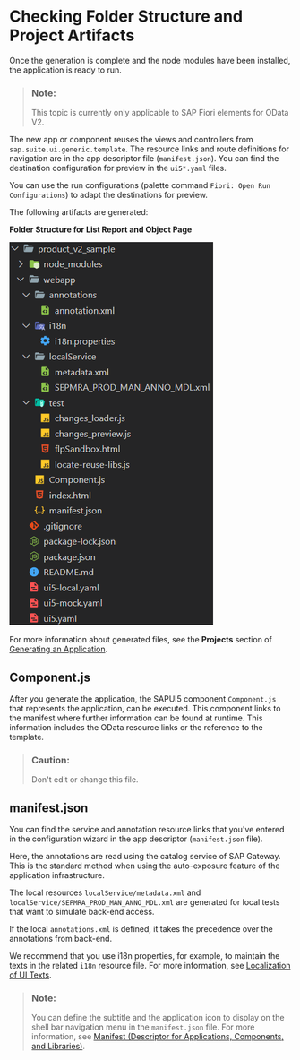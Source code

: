 <!-- loiof7abd1bbc766422e82476e333a46c9a1 -->

# Checking Folder Structure and Project Artifacts

Once the generation is complete and the node modules have been installed, the application is ready to run.

> ### Note:  
> This topic is currently only applicable to SAP Fiori elements for OData V2.

The new app or component reuses the views and controllers from `sap.suite.ui.generic.template`. The resource links and route definitions for navigation are in the app descriptor file \(`manifest.json`\). You can find the destination configuration for preview in the `ui5*.yaml` files.

You can use the run configurations \(palette command `Fiori: Open Run Configurations`\) to adapt the destinations for preview.

The following artifacts are generated:

  
  
**Folder Structure for List Report and Object Page**

![](images/Folder_Structure_for_List_Report_and_Object_Page_c33e8a1.png "Folder Structure for List Report and Object Page")

For more information about generated files, see the **Projects** section of [Generating an Application](https://help.sap.com/docs/SAP_FIORI_tools/17d50220bcd848aa854c9c182d65b699/db44d45051794d778f1dd50def0fa267.html).



## Component.js

After you generate the application, the SAPUI5 component `Component.js` that represents the application, can be executed. This component links to the manifest where further information can be found at runtime. This information includes the OData resource links or the reference to the template.

> ### Caution:  
> Don't edit or change this file.



## manifest.json

You can find the service and annotation resource links that you've entered in the configuration wizard in the app descriptor \(`manifest.json` file\).

Here, the annotations are read using the catalog service of SAP Gateway. This is the standard method when using the auto-exposure feature of the application infrastructure.

The local resources `localService/metadata.xml` and `localService/SEPMRA_PROD_MAN_ANNO_MDL.xml` are generated for local tests that want to simulate back-end access.

If the local `annotations.xml` is defined, it takes the precedence over the annotations from back-end.

We recommend that you use i18n properties, for example, to maintain the texts in the related `i18n` resource file. For more information, see [Localization of UI Texts](localization-of-ui-texts-b8cb649.md).

> ### Note:  
> You can define the subtitle and the application icon to display on the shell bar navigation menu in the `manifest.json` file. For more information, see [Manifest \(Descriptor for Applications, Components, and Libraries\)](../04_Essentials/manifest-descriptor-for-applications-components-and-libraries-be0cf40.md).

